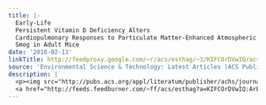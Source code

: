 ```yaml
---
title: |-
  Early-Life
  Persistent Vitamin D Deficiency Alters
  Cardiopulmonary Responses to Particulate Matter-Enhanced Atmospheric
  Smog in Adult Mice
date: '2018-02-13'
linkTitle: http://feedproxy.google.com/~r/acs/esthag/~3/KIFCOrDVwIQ/acs.est.7b04882
source: 'Environmental Science & Technology: Latest Articles (ACS Publications)'
description: |
  <p><img src="http://pubs.acs.org/appl/literatum/publisher/achs/journals/content/esthag/0/esthag.ahead-of-print/acs.est.7b04882/20180213/images/medium/es-2017-04882z_0005.gif" alt="TOC Graphic"/></p><div><cite>Environmental Science & Technology</cite></div><div>DOI: 10.1021/acs.est.7b04882</div><div class="feedflare">
  <a href="http://feeds.feedburner.com/~ff/acs/esthag?a=KIFCOrDVwIQ:ArE17IYG5Fs:yIl2AUoC8zA"><img src="http://feeds.feedburner.com/~ff/acs/esthag?d=yIl2AUoC8zA" border="0"></img></a>
---
```


